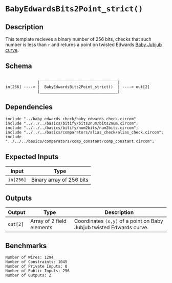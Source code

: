 # `BabyEdwardsBits2Point_strict()`

## Description

This template recieves a binary number of 256 bits, checks that such number is less than `r` and returns a point on twisted Edwards [Baby Jubjub curve](https://github.com/ethereum/EIPs/pull/2494).

## Schema

```
               __________________________________     
              |                                  |
in[256] ----> |  BabyEdwardsBits2Point_strict()  | ----> out[2]
              |__________________________________|     
```

## Dependencies

```
include "../baby_edwards_check/baby_edwards_check.circom"
include "../../../basics/bitify/bits2num/bits2num.circom";
include "../../../basics/bitify/num2bits/num2bits.circom";
include "../../../basics/comparators/alias_check/alias_check.circom";
include "../../../basics/comparators/comp_constant/comp_constant.circom";
```

## Expected Inputs

| Input         | Type                     |
| ------------- | -------------            |
| `in[256]`     | Binary array of 256 bits | <!-- Less than r -->

## Outputs

| Output        | Type                          | Description         |
| ------------- | -------------                 | -------------       | 
| `out[2]`      | Array of 2 field elements     | Coordinates `(x,y)` of a point on Baby Jubjub twisted Edwards curve.|


## Benchmarks 

```
Number of Wires: 1294
Number of Constraints: 1045
Number of Private Inputs: 0
Number of Public Inputs: 256
Number of Outputs: 2
```